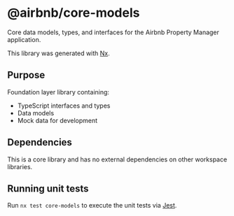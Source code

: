 # @airbnb/core-models

Core data models, types, and interfaces for the Airbnb Property Manager application.

This library was generated with [Nx](https://nx.dev).

## Purpose

Foundation layer library containing:

- TypeScript interfaces and types
- Data models
- Mock data for development

## Dependencies

This is a core library and has no external dependencies on other workspace libraries.

## Running unit tests

Run `nx test core-models` to execute the unit tests via [Jest](https://jestjs.io).
